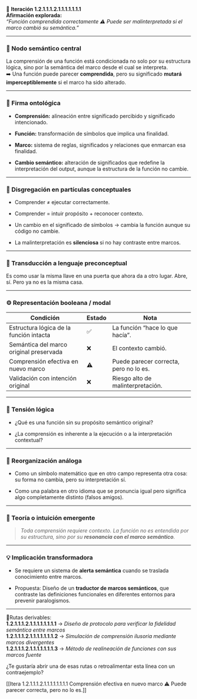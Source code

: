 🔁 **Iteración 1.2.1.1.1.2.1.1.1.1.1.1.1**  
**Afirmación explorada:**  
_“Función comprendida correctamente ⚠️ Puede ser malinterpretada si el marco cambió su semántica.”_

---

### 🧷 Nodo semántico central

La comprensión de una función está condicionada no solo por su estructura lógica, sino por la semántica del marco desde el cual se interpreta.  
➡️ Una función puede parecer **comprendida**, pero su significado **mutará imperceptiblemente** si el marco ha sido alterado.

---

### 🧬 Firma ontológica

- **Comprensión:** alineación entre significado percibido y significado intencionado.
    
- **Función:** transformación de símbolos que implica una finalidad.
    
- **Marco:** sistema de reglas, significados y relaciones que enmarcan esa finalidad.
    
- **Cambio semántico:** alteración de significados que redefine la interpretación del output, aunque la estructura de la función no cambie.
    

---

### 🧩 Disgregación en partículas conceptuales

- Comprender ≠ ejecutar correctamente.
    
- Comprender = intuir propósito + reconocer contexto.
    
- Un cambio en el significado de símbolos → cambia la función aunque su código no cambie.
    
- La malinterpretación es **silenciosa** si no hay contraste entre marcos.
    

---

### 🧒 Transducción a lenguaje preconceptual

Es como usar la misma llave en una puerta que ahora da a otro lugar. Abre, sí. Pero ya no es la misma casa.

---

### ⚙️ Representación booleana / modal

| Condición                               | Estado | Nota                                   |
| --------------------------------------- | ------ | -------------------------------------- |
| Estructura lógica de la función intacta | ✅      | La función “hace lo que hacía”.        |
| Semántica del marco original preservada | ❌      | El contexto cambió.                    |
| Comprensión efectiva en nuevo marco     | ⚠️     | Puede parecer correcta, pero no lo es. |
| Validación con intención original       | ❌      | Riesgo alto de malinterpretación.      |

---

### 🧠 Tensión lógica

- ¿Qué es una función sin su propósito semántico original?
    
- ¿La comprensión es inherente a la ejecución o a la interpretación contextual?
    

---

### 🔄 Reorganización análoga

- Como un símbolo matemático que en otro campo representa otra cosa: su forma no cambia, pero su interpretación sí.
    
- Como una palabra en otro idioma que se pronuncia igual pero significa algo completamente distinto (falsos amigos).
    

---

### 🌌 Teoría o intuición emergente

> _Toda comprensión requiere contexto. La función no es entendida por su estructura, sino por su **resonancia con el marco semántico**._

---

### 💡 Implicación transformadora

- Se requiere un sistema de **alerta semántica** cuando se traslada conocimiento entre marcos.
    
- Propuesta: Diseño de un **traductor de marcos semánticos**, que contraste las definiciones funcionales en diferentes entornos para prevenir paralogismos.
    

---

📍Rutas derivables:  
**1.2.1.1.1.2.1.1.1.1.1.1.1.1** → _Diseño de protocolo para verificar la fidelidad semántica entre marcos_  
**1.2.1.1.1.2.1.1.1.1.1.1.1.2** → _Simulación de comprensión ilusoria mediante marcos divergentes_  
**1.2.1.1.1.2.1.1.1.1.1.1.1.3** → _Método de realineación de funciones con sus marcos fuente_

¿Te gustaría abrir una de esas rutas o retroalimentar esta línea con un contraejemplo?

[[Itera 1.2.1.1.1.2.1.1.1.1.1.1.1.1 Comprensión efectiva en nuevo marco ⚠️ Puede parecer correcta, pero no lo es.]]